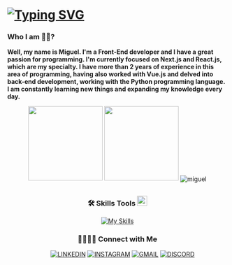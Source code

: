 # [![Typing SVG](https://readme-typing-svg.herokuapp.com/?color=3a86ff&size=35&center=true&vCenter=true&width=1000&lines=What's+going+on,+Welcome+to+my+github+;Dev+Front-End)](https://git.io/typing-svg)

### Who I am 👦🏾?

<p>
  <strong>
    Well, my name is Miguel. I'm a Front-End developer and I have a great passion for programming. I'm currently focused on Next.js and React.js, which are my specialty. I have more than 2 years of experience in this area of ​​programming, having also worked with Vue.js and delved into back-end development, working with the Python programming language. I am constantly learning new things and expanding my knowledge every day.
  </strong>
</p>
  
<div style="display: inline_block tot: 2" align="center ">
  <img height="170em" src="https://github-readme-stats.vercel.app/api?username=Miguel-ectil&show_icons=true&theme=tokyonight"/>
  <img left='4px' height="170em" src="https://github-readme-stats.vercel.app/api/top-langs/?username=Miguel-ectil&layout=compact&theme=tokyonight"/>
  <img button='4px' align="center" src="https://github-readme-streak-stats.herokuapp.com/?user=Miguel-ectil&theme=radical" alt="miguel" />
<!--   <a href="https://app.rocketseat.com.br/me/miguel-ectil"><img src="https://app.rocketseat.com.br/api/rocketid/share?slug=miguel-ectil&type=card" width="280" alt="Miguel Ectil's Rocket ID"/></a> -->
</div>

##

<div align="center">
  <h3>🛠 Skills Tools <img src="https://media2.giphy.com/media/QssGEmpkyEOhBCb7e1/giphy.gif?cid=ecf05e47a0n3gi1bfqntqmob8g9aid1oyj2wr3ds3mg700bl&rid=giphy.gif" width ="23"></h3>

  [![My Skills](https://skillicons.dev/icons?i=html,css,js,ts,bootstrap,materialui,tailwind,react,nextjs,vue,python,mysql,docker,postman,figma)](https://skillicons.dev)

  ###
  <h3>🫱🏼‍🫲🏾 Connect with Me</h3>

  &nbsp; &nbsp; &nbsp;
    [![LINKEDIN](https://img.shields.io/badge/Linkedin-black?style=for-the-badge&logo=linkedin)](https://www.linkedin.com/in/miguel-ectil-a54063267)
    [![INSTAGRAM](https://img.shields.io/badge/Instagram-black?style=for-the-badge&logo=instagram)](https://www.instagram.com/ectil_miguel)
    [![GMAIL](https://img.shields.io/badge/Gmail-black?style=for-the-badge&logo=gmail)](mailto:ectilmiguel@gmail.com)
    [![DISCORD](https://img.shields.io/badge/Discord-black?style=for-the-badge&logo=discord)](https://discordapp.com/users/850006673815765083/850006673815765085)
</div>

